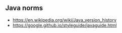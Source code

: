 ## Java norms

- https://en.wikipedia.org/wiki/Java_version_history
- https://google.github.io/styleguide/javaguide.html

